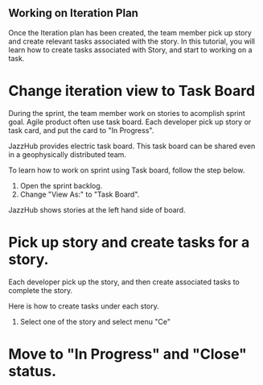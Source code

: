 ## Working on Iteration Plan

Once the Iteration plan has been created, the team member pick up story
and create relevant tasks associated with the story. In this tutorial,
you will learn how to create tasks associated with Story, and start to 
working on a task.



# Change iteration view to Task Board

During the sprint, the team member work on stories to acomplish 
sprint goal. Agile product often use task board. Each developer
pick up story or task card, and put the card to "In Progress".

JazzHub provides electric task board. This task board can be
shared even in a geophysically distributed team.

To learn how to work on sprint using Task board, follow the step
below.

1. Open the sprint backlog.
2. Change "View As:" to "Task Board".

JazzHub shows stories at the left hand side of board.

# Pick up story and create tasks for a story.

Each developer pick up the story, and then create associated
tasks to complete the story. 

Here is how to create tasks under each story.

1. Select one of the story and select menu "Ce"


# Move to "In Progress" and "Close" status.


